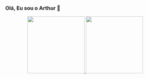 ### Olá, Eu sou o Arthur 👋

<div align="center">
  <a href="https://github.com/arthursantos1">
  <img height="180em" src="https://github-readme-stats.vercel.app/api?username=arthursantos1&show_icons=true&theme=dark&include_all_commits=true&count_private=true"/>
  <img height="180em" src="https://github-readme-stats.vercel.app/api/top-langs/?username=arthursantos1&layout=compact&langs_count=7&theme=dark"/>
</div>

##
